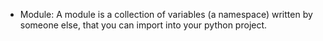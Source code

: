 - Module: A module is a collection of variables (a namespace) written by someone else, that you can import into your python project.